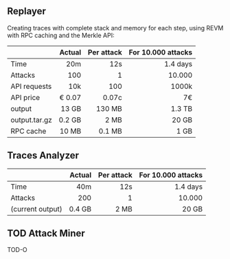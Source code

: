 ## Replayer

Creating traces with complete stack and memory for each step, using REVM with RPC caching and the Merkle API:

|               | Actual | Per attack | For 10.000 attacks |
| ------------- | -----: | ---------: | -----------------: |
| Time          |    20m |        12s |           1.4 days |
| Attacks       |    100 |          1 |             10.000 |
| API requests  |    10k |        100 |              1000k |
| API price     | € 0.07 |      0.07c |                 7€ |
| output        |  13 GB |     130 MB |             1.3 TB |
| output.tar.gz | 0.2 GB |       2 MB |              20 GB |
| RPC cache     |  10 MB |     0.1 MB |               1 GB |

## Traces Analyzer

|                  | Actual | Per attack | For 10.000 attacks |
| ---------------- | -----: | ---------: | -----------------: |
| Time             |    40m |        12s |           1.4 days |
| Attacks          |    200 |          1 |             10.000 |
| (current output) | 0.4 GB |       2 MB |              20 GB |

## TOD Attack Miner

TOD-O

